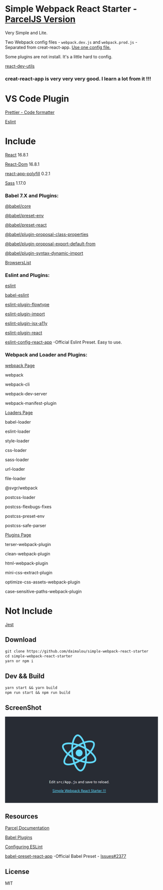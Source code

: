 # Simple Webpack React Starter  -  [ParcelJS Version](https://github.com/daimalou/simple-parcel-react-starter)

Very Simple and Lite.

Two Webpack config files - `webpack.dev.js` and `webpack.prod.js` - Separated from creat-react-app. [Use one config file.](https://webpack.js.org/configuration/configuration-types/#exporting-a-function)

Some plugins are not install. It's a little hard to config.

[react-dev-utils](https://www.npmjs.com/package/react-dev-utils)

### creat-react-app is very very very good. I learn a lot from it !!!


# VS Code Plugin

[Prettier - Code formatter](https://marketplace.visualstudio.com/items?itemName=esbenp.prettier-vscode)

[Eslint](https://marketplace.visualstudio.com/items?itemName=dbaeumer.vscode-eslint)

# Include

[React](https://reactjs.org) 16.8.1

[React-Dom](https://reactjs.org) 16.8.1

[react-app-polyfill](https://github.com/facebook/create-react-app/tree/master/packages/react-app-polyfill) 0.2.1

[Sass](https://sass-lang.com/install) 1.17.0

### Babel 7.X and Plugins:

[@babel/core](https://babeljs.io/docs/en/babel-core)

[@babel/preset-env](https://babeljs.io/docs/en/babel-preset-env)

[@babel/preset-react](https://babeljs.io/docs/en/babel-preset-react)

[@babel/plugin-proposal-class-properties](https://babeljs.io/docs/en/babel-plugin-proposal-class-properties)

[@babel/plugin-proposal-export-default-from](https://babeljs.io/docs/en/babel-plugin-proposal-export-default-from)

[@babel/plugin-syntax-dynamic-import](https://babeljs.io/docs/en/babel-plugin-syntax-dynamic-import)

[BrowsersList](https://github.com/browserslist/browserslist)

### Eslint and Plugins:

[eslint](https://github.com/eslint/eslint)

[babel-eslint](https://github.com/babel/babel-eslint)

[eslint-plugin-flowtype](https://github.com/gajus/eslint-plugin-flowtype)

[eslint-plugin-import](https://github.com/benmosher/eslint-plugin-import)

[eslint-plugin-jsx-a11y](https://github.com/evcohen/eslint-plugin-jsx-a11y)

[eslint-plugin-react](https://github.com/yannickcr/eslint-plugin-react)

[eslint-config-react-app](https://www.npmjs.com/package/eslint-config-react-app) -Official Eslint Preset. Easy to use.

### Webpack and Loader and Plugins:

[webpack Page](https://webpack.js.org/)

webpack

webpack-cli

webpack-dev-server

webpack-manifest-plugin

[Loaders Page](https://webpack.js.org/loaders)

babel-loader

eslint-loader

style-loader

css-loader

sass-loader

url-loader

file-loader

@svgr/webpack

postcss-loader

postcss-flexbugs-fixes

postcss-preset-env

postcss-safe-parser

[Plugins Page](https://webpack.js.org/plugins)

terser-webpack-plugin

clean-webpack-plugin

html-webpack-plugin

mini-css-extract-plugin

optimize-css-assets-webpack-plugin

case-sensitive-paths-webpack-plugin


# Not Include

[Jest](https://github.com/facebook/jest)


## Download

```
git clone https://github.com/daimalou/simple-webpack-react-starter
cd simple-webpack-react-starter
yarn or npm i
```

## Dev && Build

```
yarn start && yarn build
npm run start && npm run build
```

## ScreenShot
![ScreenShot](./screenshot.png)

## Resources

[Parcel Documentation](https://parceljs.org/getting_started.html)

[Babel Plugins](https://babeljs.io/docs/en/plugins)

[Configuring ESLint](https://eslint.org/docs/user-guide/configuring#specifying-parser-options)

[babel-preset-react-app](https://www.npmjs.com/package/babel-preset-react-app) -Official Babel Preset - [Issues#2377](https://github.com/facebook/create-react-app/issues/2377)

## License

MIT
